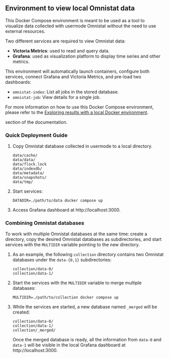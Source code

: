 ## Environment to view local Omnistat data

This Docker Compose environment is meant to be used as a tool to visualize
data collected with usermode Omnistat without the need to use external
resources.

Two different services are required to view Omnistat data:
 - **Victoria Metrics**: used to read and query data.
 - **Grafana**: used as visualization platform to display time series and
   other metrics.

This environment will automatically launch containers, configure both services,
connect Grafana and Victoria Metrics, and pre-load two dashboards:
 - `omnistat-index`: List all jobs in the stored database.
 - `omnistat-job`: View details for a single job.

For more information on how to use this Docker Compose environment, please
refer to the [Exploring results with a local Docker
environment](https://rocm.github.io/omnistat/installation/user-mode.html#exploring-results-locally).

section of the documentation.

### Quick Deployment Guide

1. Copy Omnistat database collected in usermode to a local directory.
   ```
   data/cache/
   data/data/
   data/flock.lock
   data/indexdb/
   data/metadata/
   data/snapshots/
   data/tmp/
   ```
2. Start services:
   ```
   DATADIR=./path/to/data docker compose up
   ```
3. Access Grafana dashboard at http://localhost:3000.

### Combining Omnistat databases

To work with multiple Omnistat databases at the same time: create a directory,
copy the desired Omnistat databases as subdirectories, and start services with
the `MULTIDIR` variable pointing to the new directory.

1. As an example, the following `collection` directory contains two Omnistat
   databases under the `data-{0,1}` subdirectories:
   ```
   collection/data-0/
   collection/data-1/
   ```
2. Start the services with the `MULTIDIR` variable to merge multiple
   databases:
   ```
   MULTIDIR=./path/to/collection docker compose up
   ```
3. While the services are started, a new database named `_merged` will be
   created:
   ```
   collection/data-0/
   collection/data-1/
   collection/_merged/
   ```
   Once the merged database is ready, all the information from `data-0`
   and `data-1` will be visible in the local Grafana dashboard at
   http://localhost:3000.
